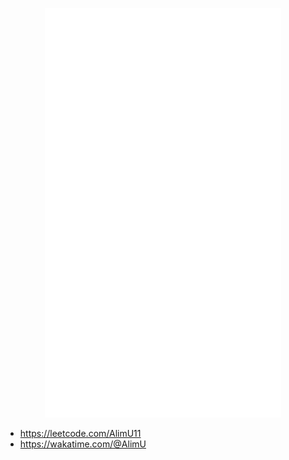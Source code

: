 <p align="center">
  <img src='github-metrics.svg' style='width: 75%; margin: 0 auto'>
</p>

- https://leetcode.com/AlimU11
- https://wakatime.com/@AlimU
